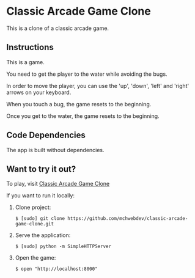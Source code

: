 # Classic Arcade Game Clone

This is a clone of a classic arcade game.


## Instructions

This is a game.

You need to get the player to the water while avoiding the bugs.

In order to move the player, you can use the 'up', 'down', 'left' and 'right' arrows on your keyboard.

When you touch a bug, the game resets to the beginning.

Once you get to the water, the game resets to the beginning.


## Code Dependencies

The app is built without dependencies.


## Want to try it out?

To play, visit [Classic Arcade Game Clone](https://mchwebdev.github.io/classic-arcade-game-clone/)

If you want to run it locally:

1. Clone project:

    ```
    $ [sudo] git clone https://github.com/mchwebdev/classic-arcade-game-clone.git
    ```

2. Serve the application:

    ```
    $ [sudo] python -m SimpleHTTPServer
    ```

3. Open the game:

    ```
    $ open "http://localhost:8000"
    ```
